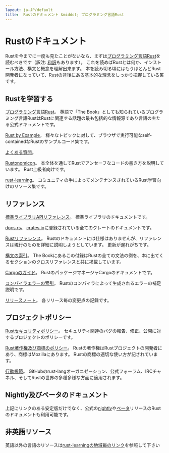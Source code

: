 ```yaml
---
layout: ja-JP/default
title:  Rustのドキュメント &middot; プログラミング言語Rust
---
```


# Rustのドキュメント

Rustを今までに一度も見たことがないなら、まずは[プログラミング言語Rust][book]を読むべきです（訳注: [和訳](https://github.com/rust-lang-ja/the-rust-programming-language-ja)もあります）。
これを読めばRustとは何か、インストール方法、構文と概念を理解出来ます。
本を読み切る頃にはもうほとんどRust開発者になっていて、Rustの背後にある基本的な理念をしっかり把握している筈です。

## Rustを学習する

[プログラミング言語Rust][book]。
英語で「The Book」としても知られているプログラミング言語RustはRustに関連する話題の最も包括的な情報源であり言語の主たる公式ドキュメントです。

[Rust by Example][rbe]。
様々なトピックに対して、ブラウザで実行可能なself-containedなRustのサンプルコード集です。

[よくある質問][faq]。

[Rustonomicon][nomicon]。
本全体を通してRustでアンセーフなコードの書き方を説明しています。
Rust上級者向けです。

[rust-learning]。
コミュニティの手によってメンテナンスされているRust学習向けのリソース集です。

[book]: https://doc.rust-lang.org/book/
[rbe]: http://rustbyexample.com
[faq]: faq.html
[nomicon]: https://doc.rust-lang.org/nomicon/
[rust-learning]: https://github.com/ctjhoa/rust-learning

## リファレンス

[標準ライブラリAPIリファレンス][api]。
標準ライブラリのドキュメントです。

[docs.rs]。
[crates.io]に登録されている全てのクレートのドキュメントです。

[Rustリファレンス][ref]。
Rustのドキュメントには仕様はありませんが、リファレンスは現行のものを詳細に説明しようとしています。
更新が遅れがちです。

[構文の索引][syn]。
The Bookにあるこの付録はRustの全ての文法の例を、本に出てくるセクションのクロスリファレンスと共に掲載しています。

[Cargoのガイド][cargo]。
RustのパッケージマネージャCargoのドキュメントです。

[コンパイラエラーの索引][err]。
Rustのコンパイラによって生成されるエラーの補足説明です。

[リリースノート][release_notes]。
各リリース毎の変更点の記録です。

[api]: https://doc.rust-lang.org/std/
[syn]: https://doc.rust-lang.org/book/syntax-index.html
[ref]: https://doc.rust-lang.org/reference
[cargo]: http://doc.crates.io/guide.html
[err]: https://doc.rust-lang.org/error-index.html
[release_notes]: https://github.com/rust-lang/rust/blob/stable/RELEASES.md
[docs.rs]: https://docs.rs
[crates.io]: https://crates.io

## プロジェクトポリシー

[Rustセキュリティポリシー][security]。
セキュリティ関連のバグの報告、修正、公開に対するプロジェクトのポリシーです。

[Rust著作権及び商標のポリシー][legal]。
Rustの著作権はRustプロジェクトの開発者にあり、商標はMozillaにあります。
Rustの商標の適切な使い方が記されています。

[行動規範][coc]。
GitHubのrust-langオーガニゼーション、公式フォーラム、IRCチャネル、そしてRustの世界の多種多様な方面に適用されます。

[security]: security.html
[legal]: legal.html
[coc]: https://www.rust-lang.org/conduct.html

## Nightly及びベータのドキュメント

上記にリンクのある安定版だけでなく、公式の[nightly]や[ベータ][beta]リリースのRustのドキュメントも利用可能です。

[nightly]: https://doc.rust-lang.org/nightly/
[beta]: https://doc.rust-lang.org/beta/

## 非英語リソース

英語以外の言語のリソースは[rust-learningの地域毎のリンク][locale]を参照して下さい

[locale]: https://github.com/ctjhoa/rust-learning#locale-links
